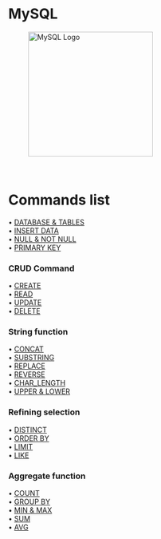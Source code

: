 # MySQL

<figure>
    <img src="https://labs.mysql.com/common/logos/mysql-logo.svg" alt="MySQL Logo" width="250">
</figure>

<br>

# Commands list

• [DATABASE & TABLES](https://github.com/moeyg/MySQL/blob/main/source/DATABASE_TABLES.md)
<br>
• [INSERT DATA](https://github.com/moeyg/MySQL/blob/main/source/INSERT_DATA.md)
<br>
• [NULL & NOT NULL](https://github.com/moeyg/MySQL/blob/main/source/NULL_NOT_NULL.md)
<br>
• [PRIMARY KEY](https://github.com/moeyg/MySQL/blob/main/source/PRIMARY_KEY.md)<br>

### CRUD Command

• [CREATE](https://github.com/moeyg/MySQL/blob/main/source/CREATE.md)<br>
• [READ](https://github.com/moeyg/MySQL/blob/main/source/READ.md)<br>
• [UPDATE](https://github.com/moeyg/MySQL/blob/main/source/UPDATE.md)<br>
• [DELETE](https://github.com/moeyg/MySQL/blob/main/source/DELETE.md)<br>

### String function <br>

• [CONCAT](https://github.com/moeyg/MySQL/blob/main/source/CONCAT.md) <br>
• [SUBSTRING](https://github.com/moeyg/MySQL/blob/main/source/SUBSTRING.md)<br>
• [REPLACE](https://github.com/moeyg/MySQL/blob/main/source/REPLACE.md)<br>
• [REVERSE](https://github.com/moeyg/MySQL/blob/main/source/REVERSE.md)<br>
• [CHAR_LENGTH](https://github.com/moeyg/MySQL/blob/main/source/CHAR_LENGTH.md)<br>
• [UPPER & LOWER](https://github.com/moeyg/MySQL/blob/main/source/UPPER_LOWER.md)<br>

### Refining selection <br>

• [DISTINCT](https://github.com/moeyg/MySQL/blob/main/source/DISTINCT.md) <br>
• [ORDER BY](https://github.com/moeyg/MySQL/blob/main/source/ORDER_BY.md) <br>
• [LIMIT](https://github.com/moeyg/MySQL/blob/main/source/LIMIT.md) <br>
• [LIKE](https://github.com/moeyg/MySQL/blob/main/source/LIKE.md)<br>

### Aggregate function <br>

• [COUNT](https://github.com/moeyg/MySQL/blob/main/source/COUNT.md)<br>
• [GROUP BY](https://github.com/moeyg/MySQL/blob/main/source/GROUP_BY.md)<br>
• [MIN & MAX](https://github.com/moeyg/MySQL/blob/main/source/MIN_MAX.md)<br>
• [SUM](https://github.com/moeyg/MySQL/blob/main/source/SUM.md)<br>
• [AVG](https://github.com/moeyg/MySQL/blob/main/source/AVG.md)<br>
